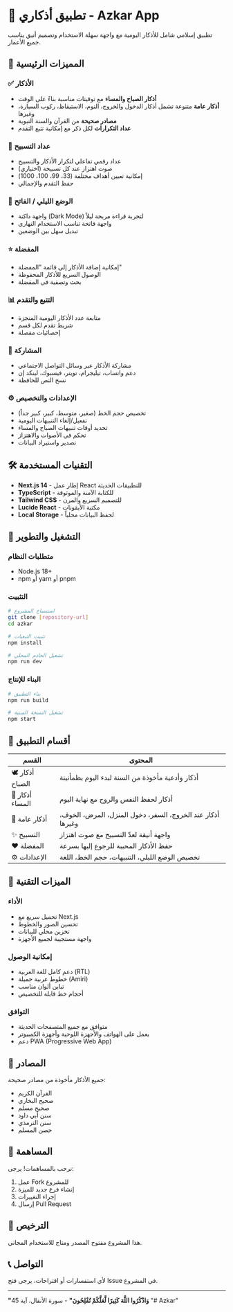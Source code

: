 # 📱 تطبيق أذكاري - Azkar App

تطبيق إسلامي شامل للأذكار اليومية مع واجهة سهلة الاستخدام وتصميم أنيق يناسب جميع الأعمار.

## 🌟 المميزات الرئيسية

### ✅ الأذكار
- **أذكار الصباح والمساء** مع توقيتات مناسبة بناءً على الوقت
- **أذكار عامة** متنوعة تشمل أذكار الدخول والخروج، النوم، الاستيقاظ، ركوب السيارة، وغيرها
- **مصادر صحيحة** من القرآن والسنة النبوية
- **عداد التكرارات** لكل ذكر مع إمكانية تتبع التقدم

### 🧮 عداد التسبيح
- عداد رقمي تفاعلي لتكرار الأذكار والتسبيح
- صوت اهتزاز عند كل تسبيحة (اختياري)
- إمكانية تعيين أهداف مختلفة (33، 99، 100، 1000)
- حفظ التقدم والإجمالي

### 🌙 الوضع الليلي / الفاتح
- واجهة داكنة (Dark Mode) لتجربة قراءة مريحة ليلاً
- واجهة فاتحة تناسب الاستخدام النهاري
- تبديل سهل بين الوضعين

### ⭐️ المفضلة
- إمكانية إضافة الأذكار إلى قائمة "المفضلة"
- الوصول السريع للأذكار المحفوظة
- بحث وتصفية في المفضلة

### 📊 التتبع والتقدم
- متابعة عدد الأذكار اليومية المنجزة
- شريط تقدم لكل قسم
- إحصائيات مفصلة

### 💬 المشاركة
- مشاركة الأذكار عبر وسائل التواصل الاجتماعي
- دعم واتساب، تيليجرام، تويتر، فيسبوك، لينكد إن
- نسخ النص للحافظة

### ⚙️ الإعدادات والتخصيص
- تخصيص حجم الخط (صغير، متوسط، كبير، كبير جداً)
- تفعيل/إلغاء التنبيهات اليومية
- تحديد أوقات تنبيهات الصباح والمساء
- تحكم في الأصوات والاهتزاز
- تصدير واستيراد البيانات

## 🛠️ التقنيات المستخدمة

- **Next.js 14** - إطار عمل React للتطبيقات الحديثة
- **TypeScript** - للكتابة الآمنة والموثوقة
- **Tailwind CSS** - للتصميم السريع والمرن
- **Lucide React** - مكتبة الأيقونات
- **Local Storage** - لحفظ البيانات محلياً

## 🚀 التشغيل والتطوير

### متطلبات النظام
- Node.js 18+ 
- npm أو yarn أو pnpm

### التثبيت
```bash
# استنساخ المشروع
git clone [repository-url]
cd azkar

# تثبيت التبعيات
npm install

# تشغيل الخادم المحلي
npm run dev
```

### البناء للإنتاج
```bash
# بناء التطبيق
npm run build

# تشغيل النسخة المبنية
npm start
```

## 📱 أقسام التطبيق

| القسم | المحتوى |
|-------|---------|
| 🕊️ أذكار الصباح | أذكار وأدعية مأخوذة من السنة لبدء اليوم بطمأنينة |
| 🌇 أذكار المساء | أذكار لحفظ النفس والروح مع نهاية اليوم |
| 📿 أذكار عامة | أذكار عند الخروج، السفر، دخول المنزل، المرض، الخوف، وغيرها |
| ✨ التسبيح | واجهة أنيقة لعدّ التسبيح مع صوت اهتزاز |
| ❤️ المفضلة | حفظ الأذكار المحببة للرجوع إليها بسرعة |
| ⚙️ الإعدادات | تخصيص الوضع الليلي، التنبيهات، حجم الخط، اللغة |

## 🎯 الميزات التقنية

### الأداء
- تحميل سريع مع Next.js
- تحسين الصور والخطوط
- تخزين محلي للبيانات
- واجهة مستجيبة لجميع الأجهزة

### إمكانية الوصول
- دعم كامل للغة العربية (RTL)
- خطوط عربية جميلة (Amiri)
- تباين ألوان مناسب
- أحجام خط قابلة للتخصيص

### التوافق
- متوافق مع جميع المتصفحات الحديثة
- يعمل على الهواتف والأجهزة اللوحية وأجهزة الكمبيوتر
- دعم PWA (Progressive Web App)

## 📖 المصادر

جميع الأذكار مأخوذة من مصادر صحيحة:
- القرآن الكريم
- صحيح البخاري
- صحيح مسلم
- سنن أبي داود
- سنن الترمذي
- حصن المسلم

## 🤝 المساهمة

نرحب بالمساهمات! يرجى:
1. عمل Fork للمشروع
2. إنشاء فرع جديد للميزة
3. إجراء التغييرات
4. إرسال Pull Request

## 📄 الترخيص

هذا المشروع مفتوح المصدر ومتاح للاستخدام المجاني.

## 📞 التواصل

لأي استفسارات أو اقتراحات، يرجى فتح Issue في المشروع.

---

**"وَاذْكُرُوا اللَّهَ كَثِيرًا لَّعَلَّكُمْ تُفْلِحُونَ"** - سورة الأنفال، آية 45
"# Azkar" 
